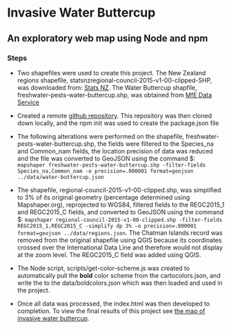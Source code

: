 # Invasive Water Buttercup

## An exploratory web map using Node and npm

### Steps

* Two shapefiles were used to create this project. The New Zealand regions shapefile, statsnzregional-council-2015-v1-00-clipped-SHP, was downloaded from: [Stats NZ](https://datafinder.stats.govt.nz/search/?q=statsnzregional-council-2015-v1-00-clipped-SHP). The Water Buttercup shapfile, freshwater-pests-water-buttercup.shp, was obtained from [MfE Data Service](https://data.mfe.govt.nz/layer/52742-freshwater-pests-water-buttercup/)

* Created a remote [github repository](https://github.com/efano/invasive-water-buttercup). This repository was then cloned down locally, and the npm init was used to create the package.json file

* The following alterations were performed on the shapefile, freshwater-pests-water-buttercup.shp, the fields were filtered to the Species_na and Common_nam fields, the location precision of data was reduced and the file was converted to GeoJSON using the command $: `mapshaper freshwater-pests-water-buttercup.shp -filter-fields Species_na,Common_nam -o precision=.000001 format=geojson ../data/water-buttercup.json`

* The shapefile, regional-council-2015-v1-00-clipped.shp, was simplified to 3% of its original geometry (percentage determined using Mapshaper.org), reprojected to WGS84, filtered fields to the REGC2015_1 and REGC2015_C fields, and converted to GeoJSON using the command $: `mapshaper regional-council-2015-v1-00-clipped.shp -filter-fields REGC2015_1,REGC2015_C -simplify dp 3% -o precision=.000001 format=geojson ../data/regions.json`. The Chatman Islands record was removed from the original shapefile using QGIS because its coordinates crossed over the International Data Line and therefore would not display at the zoom level. The REGC2015_C field was added using QGIS.

* The Node script, scripts/get-color-scheme.js was created to automatically pull the **bold** color scheme from the cartocolors.json, and write the to the data/boldcolors.json which was then loaded and used in the project.

* Once all data was processed, the index.html was then developed to completion. To view the final results of this project see [the map of invasive water buttercup](https://efano.github.io/invasive-water-buttercup/).

